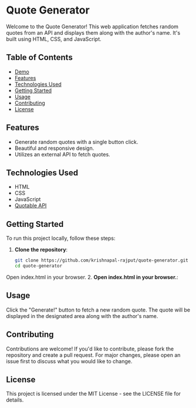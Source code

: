 # Quote Generator

Welcome to the Quote Generator! This web application fetches random quotes from an API and displays them along with the author's name. It's built using HTML, CSS, and JavaScript.

## Table of Contents

- [Demo](#demo)
- [Features](#features)
- [Technologies Used](#technologies-used)
- [Getting Started](#getting-started)
- [Usage](#usage)
- [Contributing](#contributing)
- [License](#license)

## Features

- Generate random quotes with a single button click.
- Beautiful and responsive design.
- Utilizes an external API to fetch quotes.

## Technologies Used

- HTML
- CSS
- JavaScript
- [Quotable API](https://api.quotable.io/)

## Getting Started

To run this project locally, follow these steps:

1. **Clone the repository**:
   ```bash
   git clone https://github.com/krishnapal-rajput/quote-generator.git
   cd quote-generator
Open index.html in your browser.
2. **Open index.html in your browser.**:

## Usage
Click the "Generate!" button to fetch a new random quote. The quote will be displayed in the designated area along with the author's name.

## Contributing
Contributions are welcome! If you'd like to contribute, please fork the repository and create a pull request. For major changes, please open an issue first to discuss what you would like to change.

## License
This project is licensed under the MIT License - see the LICENSE file for details.
